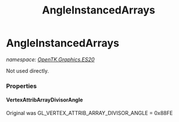 ﻿---
title: AngleInstancedArrays
---

# AngleInstancedArrays
_namespace: [OpenTK.Graphics.ES20](N-OpenTK.Graphics.ES20.html)_

Not used directly.



### Properties

#### VertexAttribArrayDivisorAngle
Original was GL_VERTEX_ATTRIB_ARRAY_DIVISOR_ANGLE = 0x88FE


